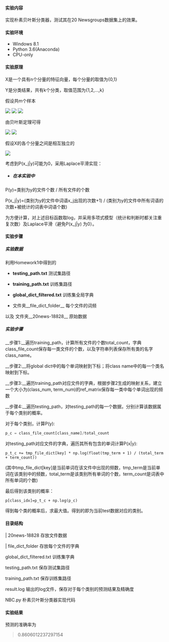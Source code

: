 #### 实验内容

实现朴素贝叶斯分类器，测试其在20 Newsgroups数据集上的效果。

#### 实验环境

- Windows 8.1
- Python 3.6(Anaconda)
- CPU-only

#### 实验原理

X是一个具有n个分量的特征向量，每个分量的取值为{0,1}

Y是分类结果，共有k个分类，取值范围为{1,2,...,k}

假设共m个样本

<img src="http://latex.codecogs.com/gif.latex?X\in{(x_1,x_2,...,x_n)}x_j\in\lbrace0,1\rbrace" />

<img src="http://latex.codecogs.com/gif.latex?Y\in{\lbrace1,2,...,k\rbrace}" />

<img src="http://latex.codecogs.com/gif.latex?\mathop{argmax}\limits_{y\inY}P(Y=y^{(i)}|X=x^{(i)})" />

由贝叶斯定理可得

<img src="http://latex.codecogs.com/gif.latex?%E4%B8%8A%E5%BC%8F=%3E\mathop{argmax}\limits_{y\in%20Y}\frac{P(x|y)P(y)}{P(x)}=%3E\mathop{argmax}\limits_{y\in%20Y}P(x|y)P(y)" />

<img src="http://latex.codecogs.com/gif.latex?=%3E\mathop{argmax}\limits_{y\in%20Y}P(x_1,x_2,...,x_k|y)P(y)" />

假设X的各个分量之间是相互独立的

<img src="http://latex.codecogs.com/gif.latex?%E4%B8%8A%E5%BC%8F=%3E\mathop{argmax}\limits_{y\in%20Y}\prod_{j=1}^{k}P(x_j|y)P(y)" />

考虑到P(x_j|y)可能为0，采用Laplace平滑实现：



+ ##### 在本实验中

P(y)=类别为y的文件个数 / 所有文件的个数

P(x_j|y)=(类别为y的文件中词语x_j出现的次数+1) / (类别为y的文件中所有词语的次数+被统计的词表中词语个数)

为方便计算，对上述目标函数取log，并采用多项式模型（统计和判断时都关注重复次数）及Laplace平滑（避免P(x_j|y) 为0）。

#### 实验步骤

##### 实验数据

利用Homework1中得到的 

+ __testing_path.txt__  测试集路径

+ __training_path.txt__  训练集路径

+ __global_dict_filtered.txt__ 训练集全局字典

+ 文件夹__file_dict_folder__ 每个文件的词频

以及 文件夹__20news-18828__ 原始数据

##### 实验步骤

__步骤1:__遍历training_path，计算所有文件的个数total_count，字典 class_file_count保存每一类文件的个数，以及字符串列表保存所有类的名字class_name。

__步骤2:__将global dict中的每个单词映射到下标；将class name中的每一个类名映射到下标。

__步骤3:__遍历training_path对应文件的字典，根据步骤2生成的映射关系，建立一个大小为(class_num, term_num)的ref_matrix保存每一类中每个单词出现的频数

__步骤4:__遍历testing_path，对testing_path的每一个数据，分别计算该数据属于每个类别的概率。

对于每个类别，计算P(y):

~~~python
p_c = class_file_count[class_name]/total_count
~~~

对testing_path对应文件的字典，遍历其所有包含的单词计算P(x|y):

~~~
p_t_c += tmp_file_dict[key] * np.log(float(tmp_term + 1) / (total_term + term_count))
~~~

(其中tmp_file_dict[key]是当前单词在该文件中出现的频数，tmp_term是当前单词在该类别中的频数，total_term是该类别所有单词的个数，term_count是词表中所有单词的个数)

最后得到该类别的概率：

~~~
p[class_idx]=p_t_c + np.log(p_c)
~~~

得到每个类的概率后，求最大值。得到的即为当前test数据对应的类别。

#### 目录结构

| 20news-18828   存放文件数据

| file_dict_folder   存放每个文件的字典

global_dict_filtered.txt   训练集字典

testing_path.txt   保存测试集路径

training_path.txt   保存训练集路径

result.log 输出的log文件，保存对于每个类别的预测结果及精确度

NBC.py 朴素贝叶斯分类器实现代码

#### 实验结果

预测的准确率为

> 0.8606012237297154

